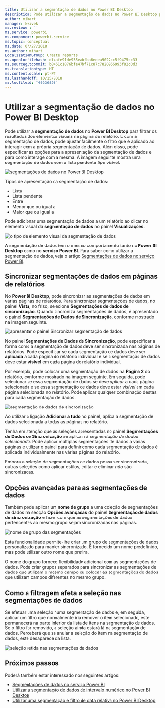 ```yaml
---
title: Utilizar a segmentação de dados no Power BI Desktop
description: Pode utilizar a segmentação de dados no Power BI Desktop para filtrar, realçar e personalizar relatórios
author: mihart
manager: kvivek
ms.reviewer: ''
ms.service: powerbi
ms.component: powerbi-service
ms.topic: conceptual
ms.date: 07/27/2018
ms.author: mihart
LocalizationGroup: Create reports
ms.openlocfilehash: df4afe91de955eabfba6eeea9022cc5f9475cc33
ms.sourcegitcommit: b8461c1876bfe47bf71c87c7820266993f82c0d3
ms.translationtype: HT
ms.contentlocale: pt-PT
ms.lasthandoff: 10/15/2018
ms.locfileid: "49336858"
---
```

# <a name="using-slicers-power-bi-desktop"></a>Utilizar a segmentação de dados no Power BI Desktop

Pode utilizar a **segmentação de dados** no **Power BI Desktop** para filtrar os resultados dos elementos visuais na página de relatório. E com a segmentação de dados, pode ajustar facilmente o filtro que é aplicado ao interagir com a própria segmentação de dados. Além disso, pode especificar as opções para a apresentação da segmentação de dados e para como interage com a mesma. A imagem seguinte mostra uma segmentação de dados com a lista pendente *tipo* visível. 

![segmentações de dados no Power BI Desktop](./media/desktop-slicers/desktop-slicers_01.png)

Tipos de apresentação da segmentação de dados:

* Lista
* Lista pendente
* Entre
* Menor que ou igual a
* Maior que ou igual a

Pode adicionar uma segmentação de dados a um relatório ao clicar no elemento visual da **segmentação de dados** no painel **Visualizações**.

![o tipo de elemento visual da segmentação de dados](./media/desktop-slicers/desktop-slicers_02.png)

A segmentação de dados tem o mesmo comportamento tanto no **Power BI Desktop** como no **serviço Power BI**. Para saber como utilizar a segmentação de dados, veja o artigo [Segmentações de dados no serviço Power BI](power-bi-visualization-slicers.md).

## <a name="synchronize-slicers-across-report-pages"></a>Sincronizar segmentações de dados em páginas de relatórios

No **Power BI Desktop**, pode sincronizar as segmentações de dados em várias páginas de relatórios. Para sincronizar segmentações de dados, no painel **Vista**, no friso, selecione **Segmentações de dados de sincronização**. Quando sincroniza segmentações de dados, é apresentado o painel **Segmentações de Dados de Sincronização**, conforme mostrado na imagem seguinte.

![apresentar o painel Sincronizar segmentação de dados](./media/desktop-slicers/desktop-slicers_03.png)

No painel **Segmentações de Dados de Sincronização**, pode especificar a forma como a segmentação de dados deve ser sincronizada nas páginas de relatórios. Pode especificar se cada segmentação de dados deve ser **aplicada** a cada página do relatório individual e se a segmentação de dados deve estar **visível** em cada página do relatório individual.

Por exemplo, pode colocar uma segmentação de dados na **Página 2** do relatório, conforme mostrado na imagem seguinte. Em seguida, pode selecionar se essa segmentação de dados se deve *aplicar* a cada página selecionada e se essa segmentação de dados deve estar *visível* em cada página selecionada no relatório. Pode aplicar qualquer combinação destas para cada segmentação de dados. 

![segmentação de dados de sincronização](./media/desktop-slicers/desktop-slicers_04.png)

Ao utilizar a ligação **Adicionar a tudo** no painel, aplica a segmentação de dados selecionada a todas as páginas no relatório.


Tenha em atenção que as seleções apresentadas no painel **Segmentações de Dados de Sincronização** se aplicam à *segmentação de dados selecionada*. Pode aplicar múltiplas segmentações de dados a várias páginas e utilizar o painel para definir como cada segmentação de dados é aplicada individualmente nas várias páginas do relatório. 

Embora a seleção de segmentações de dados possa ser sincronizada, outras seleções como aplicar estilos, editar e eliminar *não* são sincronizadas. 

## <a name="advanced-options-for-slicers"></a>Opções avançadas para as segmentações de dados

Também pode aplicar um **nome de grupo** a uma coleção de segmentações de dados na secção **Opções avançadas** do painel **Segmentação de dados de sincronização** e fazer com que as segmentações de dados pertencentes ao mesmo grupo sejam sincronizadas nas páginas. 

![nome de grupo das segmentações](./media/desktop-slicers/desktop-slicers_05.png)

Esta funcionalidade permite-lhe criar um grupo de segmentações de dados personalizado para manter sincronizado. É fornecido um nome predefinido, mas pode utilizar outro nome que prefira. 

O nome do grupo fornece flexibilidade adicional com as segmentações de dados. Pode criar grupos separados para sincronizar as segmentações de dados que utilizam o mesmo campo ou colocar as segmentações de dados que utilizam campos diferentes no mesmo grupo. 

## <a name="how-filtering-affects-selection-in-slicers"></a>Como a filtragem afeta a seleção nas segmentações de dados

Se efetuar uma seleção numa segmentação de dados e, em seguida, aplicar um filtro que normalmente iria remover o item selecionado, este permanecerá na parte inferior da lista de itens na segmentação de dados. Se o filtro for removido, a seleção ainda estará lá na segmentação de dados. Perceberá que se anular a seleção do item na segmentação de dados, este desaparece da lista.

![seleção retida nas segmentações de dados](./media/desktop-slicers/retained-selection-in-slicers.gif)


## <a name="next-steps"></a>Próximos passos

Poderá também estar interessado nos seguintes artigos:

* [Segmentações de dados no serviço Power BI](power-bi-visualization-slicers.md)
* [Utilizar a segmentação de dados de intervalo numérico no Power BI Desktop](../desktop-slicer-numeric-range.md)
* [Utilizar uma segmentação e filtro de data relativa no Power BI Desktop](desktop-slicer-filter-date-range.md)

